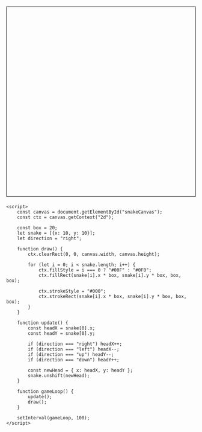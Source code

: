 <!DOCTYPE html>
<html lang="en">
<head>
    <meta charset="UTF-8">
    <meta name="viewport" content="width=device-width, initial-scale=1.0">
    <title>Jogo da Cobrinha</title>
    <style>
        canvas {
            border: 1px solid #000;
            display: block;
            margin: 20px auto;
        }
    </style>
</head>
<body>
    <canvas id="snakeCanvas" width="400" height="400"></canvas>

    <script>
        const canvas = document.getElementById("snakeCanvas");
        const ctx = canvas.getContext("2d");

        const box = 20;
        let snake = [{x: 10, y: 10}];
        let direction = "right";

        function draw() {
            ctx.clearRect(0, 0, canvas.width, canvas.height);

            for (let i = 0; i < snake.length; i++) {
                ctx.fillStyle = i === 0 ? "#00F" : "#0F0";
                ctx.fillRect(snake[i].x * box, snake[i].y * box, box, box);

                ctx.strokeStyle = "#000";
                ctx.strokeRect(snake[i].x * box, snake[i].y * box, box, box);
            }
        }

        function update() {
            const headX = snake[0].x;
            const headY = snake[0].y;

            if (direction === "right") headX++;
            if (direction === "left") headX--;
            if (direction === "up") headY--;
            if (direction === "down") headY++;

            const newHead = { x: headX, y: headY };
            snake.unshift(newHead);
        }

        function gameLoop() {
            update();
            draw();
        }

        setInterval(gameLoop, 100);
    </script>
</body>
</html>
